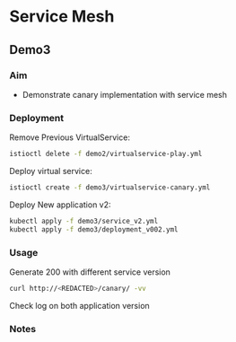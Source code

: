 # Service Mesh

## Demo3

### Aim

- Demonstrate canary implementation with service mesh

### Deployment

Remove Previous VirtualService:

```sh
istioctl delete -f demo2/virtualservice-play.yml
```

Deploy virtual service:

```sh
istioctl create -f demo3/virtualservice-canary.yml
```

Deploy New application v2:

```sh
kubectl apply -f demo3/service_v2.yml
kubectl apply -f demo3/deployment_v002.yml
```

### Usage

Generate 200 with different service version

```sh
curl http://<REDACTED>/canary/ -vv
```

Check log on both application version

### Notes
